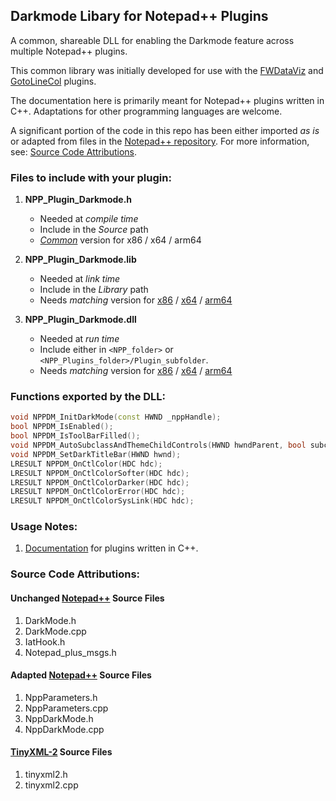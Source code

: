 ## Darkmode Libary for Notepad++ Plugins

A common, shareable DLL for enabling the Darkmode feature across multiple Notepad++ plugins.

This common library was initially developed for use with the [FWDataViz](https://github.com/shriprem/FWDataViz) and [GotoLineCol](https://github.com/shriprem/Goto-Line-Col-NPP-Plugin) plugins.

The documentation here is primarily meant for Notepad++ plugins written in C++. Adaptations for other programming languages are welcome.

A significant portion of the code in this repo has been either imported _as is_ or adapted from files in the [Notepad++ repository](https://github.com/notepad-plus-plus/notepad-plus-plus). For more information, see: [Source Code Attributions](#source-code-attributions).


### Files to include with your plugin:
1. **NPP_Plugin_Darkmode.h**
   * Needed at _compile time_
   * Include in the _Source_ path
   * [_Common_](https://github.com/shriprem/NPP_Plugin_Darkmode/blob/master/NPP_Plugin_Darkmode/NPP_Plugin_Darkmode.h) version for x86 / x64 / arm64

2. **NPP_Plugin_Darkmode.lib**
   * Needed at _link time_
   * Include in the _Library_ path
   * Needs _matching_ version for [x86](https://github.com/shriprem/NPP_Plugin_Darkmode/blob/master/Release/Win32/NPP_Plugin_Darkmode.lib) / [x64](https://github.com/shriprem/NPP_Plugin_Darkmode/blob/master/Release/x64/NPP_Plugin_Darkmode.lib) / [arm64](https://github.com/shriprem/NPP_Plugin_Darkmode/blob/master/Release/ARM64/NPP_Plugin_Darkmode.lib)

3. **NPP_Plugin_Darkmode.dll**
   * Needed at _run time_
   * Include either in `<NPP_folder>` or `<NPP_Plugins_folder>/Plugin_subfolder`.
   * Needs _matching_ version for [x86](https://github.com/shriprem/NPP_Plugin_Darkmode/blob/master/Release/Win32/NPP_Plugin_Darkmode.dll) / [x64](https://github.com/shriprem/NPP_Plugin_Darkmode/blob/master/Release/x64/NPP_Plugin_Darkmode.dll) / [arm64](https://github.com/shriprem/NPP_Plugin_Darkmode/blob/master/Release/ARM64/NPP_Plugin_Darkmode.dll)



### Functions exported by the DLL:
```c++
void NPPDM_InitDarkMode(const HWND _nppHandle);
bool NPPDM_IsEnabled();
bool NPPDM_IsToolBarFilled();
void NPPDM_AutoSubclassAndThemeChildControls(HWND hwndParent, bool subclass = true, bool theme = true);
void NPPDM_SetDarkTitleBar(HWND hwnd);
LRESULT NPPDM_OnCtlColor(HDC hdc);
LRESULT NPPDM_OnCtlColorSofter(HDC hdc);
LRESULT NPPDM_OnCtlColorDarker(HDC hdc);
LRESULT NPPDM_OnCtlColorError(HDC hdc);
LRESULT NPPDM_OnCtlColorSysLink(HDC hdc);
```

### Usage Notes:
1. [Documentation](https://github.com/shriprem/NPP_Plugin_Darkmode/blob/master/c_plus_plus.md) for plugins written in C++.

### Source Code Attributions:

#### Unchanged [Notepad++](https://github.com/notepad-plus-plus/notepad-plus-plus)  Source Files

1. DarkMode.h
2. DarkMode.cpp
3. IatHook.h
4. Notepad_plus_msgs.h


#### Adapted [Notepad++](https://github.com/notepad-plus-plus/notepad-plus-plus) Source Files
1. NppParameters.h
2. NppParameters.cpp
3. NppDarkMode.h
4. NppDarkMode.cpp


#### [TinyXML-2](https://github.com/leethomason/tinyxml2) Source Files
1. tinyxml2.h
2. tinyxml2.cpp
